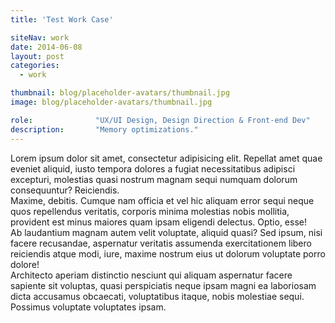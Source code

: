 ```yaml
---
title: 'Test Work Case'

siteNav: work
date: 2014-06-08
layout: post
categories:
  - work

thumbnail: blog/placeholder-avatars/thumbnail.jpg
image: blog/placeholder-avatars/thumbnail.jpg

role:              "UX/UI Design, Design Direction & Front-end Dev"
description:       "Memory optimizations."
---
```


<div>Lorem ipsum dolor sit amet, consectetur adipisicing elit. Repellat amet quae eveniet aliquid, iusto tempora dolores a fugiat necessitatibus adipisci excepturi, molestias quasi nostrum magnam sequi numquam dolorum consequuntur? Reiciendis.</div>
<div>Maxime, debitis. Cumque nam officia et vel hic aliquam error sequi neque quos repellendus veritatis, corporis minima molestias nobis mollitia, provident est minus maiores quam ipsam eligendi delectus. Optio, esse!</div>
<div>Ab laudantium magnam autem velit voluptate, aliquid quasi? Sed ipsum, nisi facere recusandae, aspernatur veritatis assumenda exercitationem libero reiciendis atque modi, iure, maxime nostrum eius ut dolorum voluptate porro dolore!</div>
<div>Architecto aperiam distinctio nesciunt qui aliquam aspernatur facere sapiente sit voluptas, quasi perspiciatis neque ipsam magni ea laboriosam dicta accusamus obcaecati, voluptatibus itaque, nobis molestiae sequi. Possimus voluptate voluptates ipsam.</div>